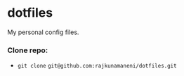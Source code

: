# dotfiles

My personal config files.

### Clone repo:
- `git clone` `git@github.com:rajkunamaneni/dotfiles.git`
